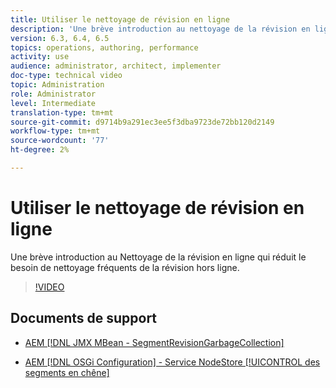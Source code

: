 ```yaml
---
title: Utiliser le nettoyage de révision en ligne
description: 'Une brève introduction au nettoyage de la révision en ligne. Nettoyage de la révision en ligne réduit le besoin de nettoyage fréquent de la révision hors ligne. '
version: 6.3, 6.4, 6.5
topics: operations, authoring, performance
activity: use
audience: administrator, architect, implementer
doc-type: technical video
topic: Administration
role: Administrator
level: Intermediate
translation-type: tm+mt
source-git-commit: d9714b9a291ec3ee5f3dba9723de72bb120d2149
workflow-type: tm+mt
source-wordcount: '77'
ht-degree: 2%

---
```



# Utiliser le nettoyage de révision en ligne

Une brève introduction au Nettoyage de la révision en ligne qui réduit le besoin de nettoyage fréquents de la révision hors ligne.

>[!VIDEO](https://video.tv.adobe.com/v/17004/?quality=12&learn=on)

## Documents de support

* [AEM [!DNL JMX MBean - SegmentRevisionGarbageCollection]](http://localhost:4502/system/console/jmx/org.apache.jackrabbit.oak%3Aname%3DSegment+node+store+revision+garbage+collection%2Ctype%3DSegmentRevisionGarbageCollection)

* [AEM [!DNL OSGi Configuration]  - Service NodeStore  [!UICONTROL des segments en chêne]](http://localhost:4502/system/console/configMgr/org.apache.jackrabbit.oak.segment.SegmentNodeStoreService)

